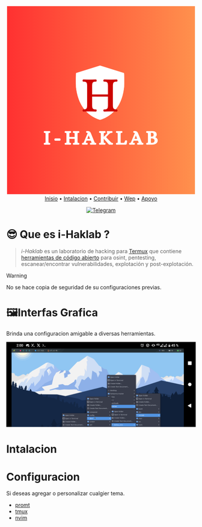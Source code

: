 <div align="center">
<img 
  src="/.img/I-haklab.png" 
  alt="Logo de I-haklab"/> 
</div>

<div align="center">
        <a href="https://github.com/ivam3/i-Haklab/tree/main">Inisio</a>
  <span> • </span>
            <a href="https://github.com/ivam3/i-Haklab/blob/main/doc/intalacion.md">Intalacion</a>
  <span> • </span>
               <a href="https://github.com/ivam3/i-Haklab/blob/main/doc/contribuyendo.md">Contribuir</a>
  <span> • </span>
        <a href="">Wep</a>
  <span> • </span>
        <a href="">Apoyo</a>
  <p></p>
</div> 

<div align="center">

[![Telegram](https://img.shields.io/badge/Telegram-blue.svg?style=flat-square&logo=Telegram&logoColor=white)](https://t.me/Ivam3by_Cinderella)

  </div>


# 😎 Que es i-Haklab ?

> *i-Haklab* es un laboratorio de hacking para [Termux](https://github.com/termux/termux-app)  que contiene [herramientas de código abierto](https://github.com/ivam3/termux-packages) para osint, pentesting, escanear/encontrar vulnerabilidades, explotación y post-explotación.

> [!WARNING]
> No se hace copia de seguridad de su configuraciones previas.  


# 🖼️Interfas Grafica 

Brinda una configuracion amigable a diversas  herramientas.

<div align="center">
<img 
  src="/.img/termux-desktop.png" 
  alt="Imagen de wayland"/> 
</div>



# Intalacion


# Configuracion 

Si deseas agregar o personalizar cualgier tema.  
- [promt](url)
- [tmux](url) 
- [nvim](url) 


